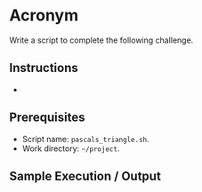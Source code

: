 # Acronym

Write a script to complete the following challenge.

## Instructions

- 

## Prerequisites

- Script name: `pascals_triangle.sh`.
- Work directory: `~/project`.

## Sample Execution / Output
